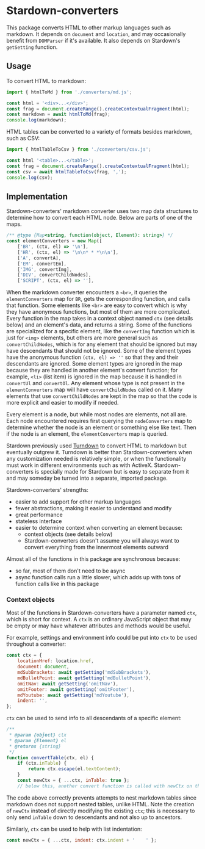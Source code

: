 # Stardown-converters

This package converts HTML to other markup languages such as markdown. It depends on `document` and `location`, and may occasionally benefit from `DOMParser` if it's available. It also depends on Stardown's `getSetting` function.

## Usage

To convert HTML to markdown:

```js
import { htmlToMd } from './converters/md.js';

const html = '<div>...</div>';
const frag = document.createRange().createContextualFragment(html);
const markdown = await htmlToMd(frag);
console.log(markdown);
```

HTML tables can be converted to a variety of formats besides markdown, such as CSV:

```js
import { htmlTableToCsv } from './converters/csv.js';

const html '<table>...</table>';
const frag = document.createRange().createContextualFragment(html);
const csv = await htmlTableToCsv(frag, ',');
console.log(csv);
```

## Implementation

Stardown-converters' markdown converter uses two map data structures to determine how to convert each HTML node. Below are parts of one of the maps.

```js
/** @type {Map<string, function(object, Element): string>} */
const elementConverters = new Map([
    ['BR', (ctx, el) => '\n'],
    ['HR', (ctx, el) => '\n\n* * *\n\n'],
    ['A', convertA],
    ['EM', convertEm],
    ['IMG', convertImg],
    ['DIV', convertChildNodes],
    ['SCRIPT', (ctx, el) => ''],
```

When the markdown converter encounters a `<br>`, it queries the `elementConverters` map for `BR`, gets the corresponding function, and calls that function. Some elements like `<br>` are easy to convert which is why they have anonymous functions, but most of them are more complicated. Every function in the map takes in a context object named `ctx` (see details below) and an element's data, and returns a string. Some of the functions are specialized for a specific element, like the `convertImg` function which is just for `<img>` elements, but others are more general such as `convertChildNodes`, which is for any element that should be ignored but may have descendants that should not be ignored. Some of the element types have the anonymous function `(ctx, el) => ''` so that they and their descendants are ignored. Some element types are ignored in the map because they are handled in another element's convert function; for example, `<li>` (list item) is ignored in the map because it is handled in `convertUl` and `convertOl`. Any element whose type is not present in the `elementConverters` map will have `convertChildNodes` called on it. Many elements that use `convertChildNodes` are kept in the map so that the code is more explicit and easier to modify if needed.

Every element is a node, but while most nodes are elements, not all are. Each node encountered requires first querying the `nodeConverters` map to determine whether the node is an element or something else like text. Then if the node is an element, the `elementConverters` map is queried.

Stardown previously used [Turndown](https://github.com/mixmark-io/turndown) to convert HTML to markdown but eventually outgrew it. Turndown is better than Stardown-converters when any customization needed is relatively simple, or when the functionality must work in different environments such as with ActiveX. Stardown-converters is specially made for Stardown but is easy to separate from it and may someday be turned into a separate, imported package.

Stardown-converters' strengths:

- easier to add support for other markup languages
- fewer abstractions, making it easier to understand and modify
- great performance
- stateless interface
- easier to determine context when converting an element because:
  - context objects (see details below)
  - Stardown-converters doesn't assume you will always want to convert everything from the innermost elements outward

Almost all of the functions in this package are synchronous because:

- so far, most of them don't need to be async
- async function calls run a little slower, which adds up with tons of function calls like in this package

### Context objects

Most of the functions in Stardown-converters have a parameter named `ctx`, which is short for context. A `ctx` is an ordinary JavaScript object that may be empty or may have whatever attributes and methods would be useful.

For example, settings and environment info could be put into `ctx` to be used throughout a converter:

```js
const ctx = {
    locationHref: location.href,
    document: document,
    mdSubBrackets: await getSetting('mdSubBrackets'),
    mdBulletPoint: await getSetting('mdBulletPoint'),
    omitNav: await getSetting('omitNav'),
    omitFooter: await getSetting('omitFooter'),
    mdYoutube: await getSetting('mdYoutube'),
    indent: '',
};
```

`ctx` can be used to send info to all descendants of a specific element:

```js
/**
 * @param {object} ctx
 * @param {Element} el
 * @returns {string}
 */
function convertTable(ctx, el) {
    if (ctx.inTable) {
        return ctx.escape(el.textContent);
    }
    const newCtx = { ...ctx, inTable: true };
    // below this, another convert function is called with newCtx on the table's descendants
```

The code above correctly prevents attempts to nest markdown tables since markdown does not support nested tables, unlike HTML. Note the creation of `newCtx` instead of directly modifying the existing `ctx`; this is necessary to only send `inTable` down to descendants and not also up to ancestors.

Similarly, `ctx` can be used to help with list indentation:

```js
const newCtx = { ...ctx, indent: ctx.indent + '    ' };
```
